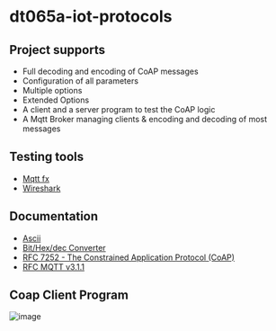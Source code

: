 # dt065a-iot-protocols

## Project supports

- Full decoding and encoding of CoAP messages
- Configuration of all parameters
- Multiple options
- Extended Options
- A client and a server program to test the CoAP logic
- A Mqtt Broker managing clients & encoding and decoding of most messages


## Testing tools
- [Mqtt fx](https://mqttfx.jensd.de/)
- [Wireshark](https://www.wireshark.org/download.html)

## Documentation

- [Ascii](http://www.asciitable.com/)
- [Bit/Hex/dec Converter](https://www.mathsisfun.com/binary-decimal-hexadecimal-converter.html)
- [RFC 7252 - The Constrained Application Protocol (CoAP)](https://tools.ietf.org/html/rfc7252)
- [RFC MQTT v3.1.1](http://docs.oasis-open.org/mqtt/mqtt/v3.1.1/os/mqtt-v3.1.1-os.html)



## Coap Client Program

![image](https://user-images.githubusercontent.com/43444902/102078768-c5dba280-3e0b-11eb-88c7-976a3c285d31.png)
